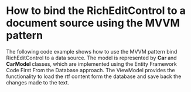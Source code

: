 # How to bind the RichEditControl to a document source using the MVVM pattern


The following code example shows how to use the MVVM pattern bind RichEditControl to a data source. The model is represented by <strong>Car </strong>and<strong> CarModel </strong>classes, which are implemented using the Entity Framework Code First From the Database approach. The ViewModel provides the functionality to load the rtf content form the database and save back the changes made to the text.

<br/>



